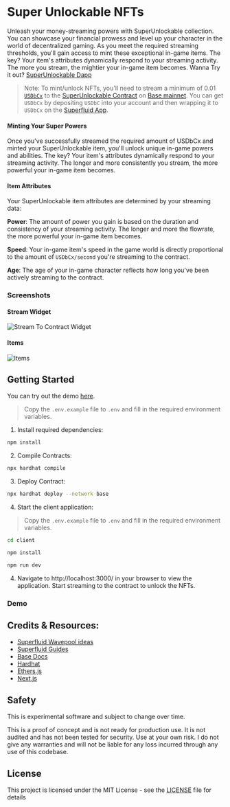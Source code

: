 # Super Unlockable NFTs

Unleash your money-streaming powers with SuperUnlockable collection. You can showcase your financial prowess and level up your character in the world of decentralized gaming. As you meet the required streaming thresholds, you'll gain access to mint these exceptional in-game items. The key? Your item's attributes dynamically respond to your streaming activity. The more you stream, the mightier your in-game item becomes. Wanna Try it out? [SuperUnlockable Dapp](https://superunlockable-develop.vercel.app/)

> Note: To mint/unlock NFTs, you'll need to stream a minimum of 0.01 [`USDbCx`](https://basescan.org/token/0x4db26c973fae52f43bd96a8776c2bf1b0dc29556) to the [SuperUnlockable Contract](https://basescan.org/address/0xdaf74831881645fd64cab0673f4b8b79c36d232d) on [Base mainnet](https://base.org). You can get `USDbCx` by depositing `USDbC` into your account and then wrapping it to `USDbCx` on the [Superfluid App](https://app.superfluid.finance/wrap).

#### Minting Your Super Powers

Once you've successfully streamed the required amount of USDbCx and minted your SuperUnlockable item, you'll unlock unique in-game powers and abilities. The key? Your item's attributes dynamically respond to your streaming activity. The longer and more consistently you stream, the more powerful your in-game item becomes.

#### Item Attributes

Your SuperUnlockable item attributes are determined by your streaming data:

**Power**: The amount of power you gain is based on the duration and consistency of your streaming activity. The longer and more the flowrate, the more powerful your in-game item becomes.

**Speed**: Your in-game item's speed in the game world is directly proportional to the amount of `USDbCx/second` you're streaming to the contract.

**Age**: The age of your in-game character reflects how long you've been actively streaming to the contract.

### Screenshots

#### Stream Widget

![Stream To Contract Widget](https://github.com/Salmandabbakuti/super-unlockable-nfts/assets/29351207/32060284-d5a0-4d61-b58e-64019397b4b5)

#### Items

![Items](https://github.com/Salmandabbakuti/super-unlockable-nfts/assets/29351207/7d6c464a-f8f6-491a-ad5d-59fb37e1f8f4)

## Getting Started

You can try out the demo [here](https://superunlockable-develop.vercel.app/).

> Copy the `.env.example` file to `.env` and fill in the required environment variables.

1. Install required dependencies:

```bash
npm install
```

2. Compile Contracts:

```bash
npx hardhat compile
```

3. Deploy Contract:

```bash
npx hardhat deploy --network base
```

4. Start the client application:

> Copy the `.env.example` file to `.env` and fill in the required environment variables.

```bash
cd client

npm install

npm run dev
```

4. Navigate to http://localhost:3000/ in your browser to view the application. Start streaming to the contract to unlock the NFTs.

### Demo

## Credits & Resources:

- [Superfluid Wavepool ideas](https://superfluidhq.notion.site/Superfluid-Wave-Project-Ideas-7e8c792758004bd2ae452d1f9810cc58)
- [Superfluid Guides](https://docs.superfluid.finance/superfluid/resources/integration-guides)
- [Base Docs](https://docs.base.org/)
- [Hardhat](https://hardhat.org/getting-started/)
- [Ethers.js](https://docs.ethers.io/v5/)
- [Next.js](https://nextjs.org/docs/getting-started)

## Safety

This is experimental software and subject to change over time.

This is a proof of concept and is not ready for production use. It is not audited and has not been tested for security. Use at your own risk.
I do not give any warranties and will not be liable for any loss incurred through any use of this codebase.

## License

This project is licensed under the MIT License - see the [LICENSE](LICENSE) file for details
